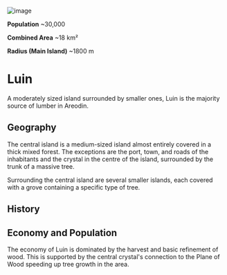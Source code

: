 <InfoBox>

![image](https://placehold.co/600x400?text=Luin)

**Population** ~30,000

**Combined Area** ~18 km²

**Radius (Main Island)** ~1800 m

</InfoBox>

# Luin

A moderately sized island surrounded by smaller ones, Luin is the majority source of lumber in Areodin.

## Geography

The central island is a medium-sized island almost entirely covered in a thick mixed forest. The exceptions are the port, town, and roads of the inhabitants and the crystal in the centre of the island, surrounded by the trunk of a massive tree.

Surrounding the central island are several smaller islands, each covered with a grove containing a specific type of tree.

## History

## Economy and Population

The economy of Luin is dominated by the harvest and basic refinement of wood. This is supported by the central crystal's connection to the Plane of Wood speeding up tree growth in the area.
